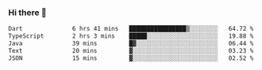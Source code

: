 ### Hi there 👋

<!--START_SECTION:waka-->

```txt
Dart              6 hrs 41 mins   ████████████████▒░░░░░░░░   64.72 %
TypeScript        2 hrs 3 mins    █████░░░░░░░░░░░░░░░░░░░░   19.88 %
Java              39 mins         █▓░░░░░░░░░░░░░░░░░░░░░░░   06.44 %
Text              20 mins         ▓░░░░░░░░░░░░░░░░░░░░░░░░   03.23 %
JSON              15 mins         ▓░░░░░░░░░░░░░░░░░░░░░░░░   02.52 %
```

<!--END_SECTION:waka-->


<!--
**AnkelMauCastillo/AnkelMauCastillo** is a ✨ _special_ ✨ repository because its `README.md` (this file) appears on your GitHub profile.

Here are some ideas to get you started:

- 🔭 I’m currently working on ...
- 🌱 I’m currently learning ...
- 👯 I’m looking to collaborate on ...
- 🤔 I’m looking for help with ...
- 💬 Ask me about ...
- 📫 How to reach me: ...
- 😄 Pronouns: ...
- ⚡ Fun fact: ...
-->
